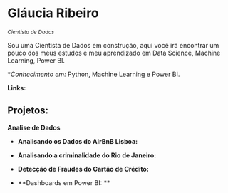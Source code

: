 
# Gláucia Ribeiro
<sub>*Cientista de Dados*</sub>

Sou uma Cientista de Dados em construção, aqui você irá encontrar um pouco dos meus estudos e meu aprendizado em Data Science, Machine Learning, Power BI. 

**Conhecimento em:* Python, Machine Learning e Power BI. 

**Links:**


## Projetos:

**Analise de Dados**
* **Analisando os Dados do AirBnB Lisboa:** 
* **Analisando a criminalidade do Rio de Janeiro:** 
* **Detecção de Fraudes do Cartão de Crédito:** 

 * **Dashboards em Power BI: **
